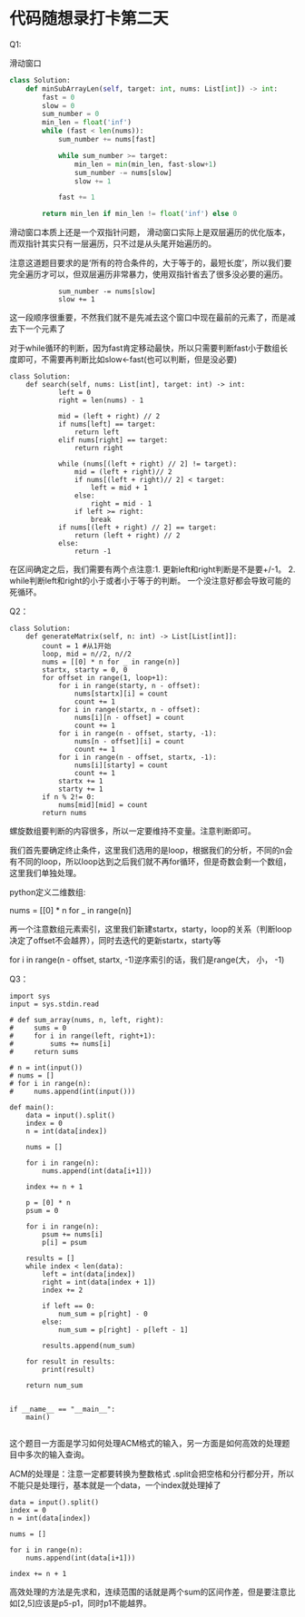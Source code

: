 # 代码随想录打卡第二天



Q1:

滑动窗口

```python
class Solution:
    def minSubArrayLen(self, target: int, nums: List[int]) -> int:
        fast = 0
        slow = 0
        sum_number = 0
        min_len = float('inf')
        while (fast < len(nums)):
            sum_number += nums[fast]

            while sum_number >= target:
                min_len = min(min_len, fast-slow+1)
                sum_number -= nums[slow]
                slow += 1

            fast += 1

        return min_len if min_len != float('inf') else 0
```

滑动窗口本质上还是一个双指针问题， 滑动窗口实际上是双层遍历的优化版本，而双指针其实只有一层遍历，只不过是从头尾开始遍历的。



注意这道题目要求的是‘所有的符合条件的，大于等于的，最短长度’，所以我们要完全遍历才可以，但双层遍历非常暴力，使用双指针省去了很多没必要的遍历。

                sum_number -= nums[slow]
                slow += 1

这一段顺序很重要，不然我们就不是先减去这个窗口中现在最前的元素了，而是减去下一个元素了

对于while循环的判断，因为fast肯定移动最快，所以只需要判断fast小于数组长度即可，不需要再判断比如slow<-fast(也可以判断，但是没必要)



```
class Solution:
    def search(self, nums: List[int], target: int) -> int:
            left = 0
            right = len(nums) - 1

            mid = (left + right) // 2
            if nums[left] == target:
                return left
            elif nums[right] == target:
                return right

            while (nums[(left + right) // 2] != target):
                mid = (left + right)// 2
                if nums[(left + right)// 2] < target:
                    left = mid + 1
                else:
                    right = mid - 1
                if left >= right:
                    break
            if nums[(left + right) // 2] == target:
                return (left + right) // 2
            else:
                return -1
```

在区间确定之后，我们需要有两个点注意:1. 更新left和right判断是不是要+/-1。 2. while判断left和right的小于或者小于等于的判断。 一个没注意好都会导致可能的死循环。



Q2：

```
class Solution:
    def generateMatrix(self, n: int) -> List[List[int]]:
        count = 1 #从1开始
        loop, mid = n//2, n//2 
        nums = [[0] * n for _ in range(n)]
        startx, starty = 0, 0
        for offset in range(1, loop+1):
            for i in range(starty, n - offset):
                nums[startx][i] = count
                count += 1
            for i in range(startx, n - offset):
                nums[i][n - offset] = count
                count += 1
            for i in range(n - offset, starty, -1):
                nums[n - offset][i] = count
                count += 1
            for i in range(n - offset, startx, -1):
                nums[i][starty] = count
                count += 1
            startx += 1
            starty += 1
        if n % 2!= 0:
            nums[mid][mid] = count
        return nums
```

螺旋数组要判断的内容很多，所以一定要维持不变量。注意判断即可。

我们首先要确定终止条件，这里我们选用的是loop，根据我们的分析，不同的n会有不同的loop，所以loop达到之后我们就不再for循环，但是奇数会剩一个数组，这里我们单独处理。



python定义二维数组:

nums = [[0] * n for _ in range(n)]



再一个注意数组元素索引，这里我们新建startx，starty，loop的关系（判断loop决定了offset不会越界），同时去迭代的更新startx，starty等



for i in range(n - offset, startx, -1)逆序索引的话，我们是range(大， 小， -1)



Q3：

```
import sys
input = sys.stdin.read

# def sum_array(nums, n, left, right):
#     sums = 0
#     for i in range(left, right+1):
#         sums += nums[i]
#     return sums
    
# n = int(input())
# nums = []
# for i in range(n):
#     nums.append(int(input()))

def main():
    data = input().split()
    index = 0
    n = int(data[index])
    
    nums = []
    
    for i in range(n):
        nums.append(int(data[i+1]))
        
    index += n + 1
    
    p = [0] * n 
    psum = 0
    
    for i in range(n):
        psum += nums[i]
        p[i] = psum

    results = []
    while index < len(data):
        left = int(data[index])
        right = int(data[index + 1])
        index += 2
        
        if left == 0:
            num_sum = p[right] - 0
        else:
            num_sum = p[right] - p[left - 1]
            
        results.append(num_sum)

    for result in results:
        print(result)
            
    return num_sum
        

if __name__ == "__main__":
    main()
    
```

这个题目一方面是学习如何处理ACM格式的输入，另一方面是如何高效的处理题目中多次的输入查询。

ACM的处理是：注意一定都要转换为整数格式   .split会把空格和分行都分开，所以不能只是处理行，基本就是一个data，一个index就处理掉了
    

    data = input().split()
    index = 0
    n = int(data[index])
    
    nums = []
    
    for i in range(n):
        nums.append(int(data[i+1]))
        
    index += n + 1

高效处理的方法是先求和，连续范围的话就是两个sum的区间作差，但是要注意比如[2,5]应该是p5-p1，同时p1不能越界。